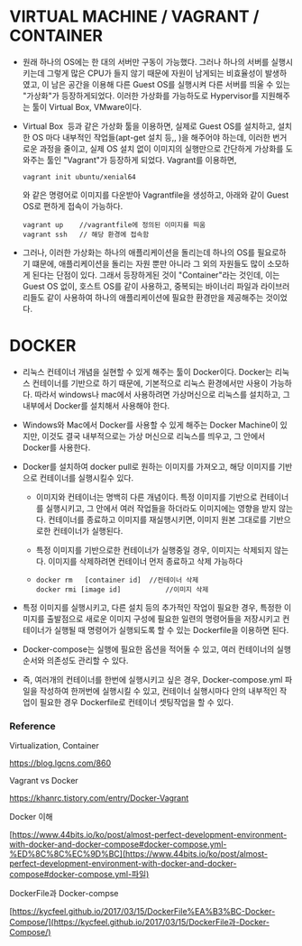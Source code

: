 # VIRTUAL MACHINE / VAGRANT / CONTAINER



- 원래 하나의 OS에는 한 대의 서버만 구동이 가능했다. 그러나 하나의 서버를 실행시키는데 그렇게 많은 CPU가 들지 않기 때문에 자원이 남게되는 비효율성이 발생하였고, 이 남은 공간을 이용해 다른 Guest OS를 실행시켜 다른 서버를 띄울 수 있는 "가상화"가 등장하게되었다. 이러한 가상화를 가능하도로 Hypervisor를 지원해주는 툴이 Virtual Box, VMware이다.

- Virtual Box  등과 같은 가상화 툴을 이용하면, 실제로 Guest OS를 설치하고, 설치한 OS 마다 내부적인 작업들(apt-get 설치 등,, )을 해주어야 하는데, 이러한 번거로운 과정을 줄이고, 실제 OS 설치 없이 이미지의 실행만으로 간단하게 가상화를 도와주는 툴인 "Vagrant"가 등장하게 되었다. Vagrant를 이용하면, 

  ```
  vagrant init ubuntu/xenial64
  ```

  와 같은 명령어로 이미지를 다운받아 Vagrantfile을 생성하고, 아래와 같이 Guest OS로 편하게 접속이 가능하다.

  ```
  vagrant up	//vagrantfile에 정의된 이미지를 띄움
  vagrant ssh 	// 해당 환경에 접속함
  ```

- 그러나, 이러한 가상화는 하나의 애플리케이션을 돌리는데 하나의 OS를 필요로하기 떄문에, 애플리케이션을 돌리는 자원 뿐만 아니라 그 외의 자원들도 많이 소모하게 된다는 단점이 있다. 그래서 등장하게된 것이 "Container"라는 것인데, 이는 Guest OS 없이, 호스트 OS를 같이 사용하고, 중복되는 바이너리 파일과 라이브러리들도 같이 사용하여 하나의 애플리케이션에 필요한 환경만을 제공해주는 것이었다.

  



# DOCKER

- 리눅스 컨테이너 개념을 실현할 수 있게 해주는 툴이 Docker이다. Docker는 리눅스 컨테이너를 기반으로 하기 때문에, 기본적으로 리눅스 환경에서만 사용이 가능하다. 따라서 windows나 mac에서 사용하려면 가상머신으로 리눅스를 설치하고, 그 내부에서 Docker를 설치해서 사용해야 한다.
- Windows와 Mac에서 Docker를 사용할 수 있게 해주는 Docker Machine이 있지만, 이것도 결국 내부적으로는 가상 머신으로 리눅스를 띄우고, 그 안에서 Docker를 사용한다. 

- Docker를 설치하여 docker pull로 원하는 이미지를 가져오고, 해당 이미지를 기반으로 컨테이너를 실행시킬수 있다.

  - 이미지와 컨테이너는 명백히 다른 개념이다. 특정 이미지를 기반으로 컨테이너를 실행시키고, 그 안에서 여러 작업들을 하더라도 이미지에는 영향을 받지 않는다. 컨테이너를 종료하고 이미지를 재실행시키면, 이미지 원본 그대로를 기반으로한 컨테이너가 실행된다. 

  - 특정 이미지를 기반으로한 컨테이너가 실행중일 경우, 이미지는 삭제되지 않는다. 이미지를 삭제하려면 컨테이너 먼저 종료하고 삭제 가능하다

  - ```
    docker rm	[container id]	//컨테이너 삭제
    docker rmi [image id]			//이미지 삭제
    ```

    

- 특정 이미지를 실행시키고, 다른 설치 등의 추가적인 작업이 필요한 경우, 특정한 이미지를 출발점으로 새로운 이미지 구성에 필요한 일련의 명령어들을 저장시키고 컨테이너가 실행될 때 명령어가 실행되도록 할 수 있는 Dockerfile을 이용하면 된다.

- Docker-compose는 실행에 필요한 옵션을 적어둘 수 있고, 여러 컨테이너의 실행순서와 의존성도 관리할 수 있다.

- 즉, 여러개의 컨테이너를 한번에 실행시키고 싶은 경우, Docker-compose.yml 파일을 작성하여 한꺼번에 실행시킬 수 있고, 컨테이너 실행시마다 안의 내부적인 작업이 필요한 경우 Dockerfile로 컨테이너 셋팅작업을 할 수 있다.

   





### Reference

Virtualization, Container

https://blog.lgcns.com/860

Vagrant vs Docker

https://khanrc.tistory.com/entry/Docker-Vagrant

Docker 이해

[https://www.44bits.io/ko/post/almost-perfect-development-environment-with-docker-and-docker-compose#docker-compose.yml-%ED%8C%8C%EC%9D%BC](https://www.44bits.io/ko/post/almost-perfect-development-environment-with-docker-and-docker-compose#docker-compose.yml-파일)

DockerFile과 Docker-compse

[https://kycfeel.github.io/2017/03/15/DockerFile%EA%B3%BC-Docker-Compose/](https://kycfeel.github.io/2017/03/15/DockerFile과-Docker-Compose/)